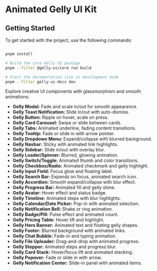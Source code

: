 # Animated Gelly UI Kit

## Getting Started
To get started with the project, use the following commands:

```bash

pnpm install

# Build the core Gelly UI package
pnpm --filter @gelly-ui/core run build

# Start the documentation site in development mode
pnpm --filter gelly-ui-docs dev
```

Explore creative UI components with glassmorphism and smooth animations:

- **Gelly Modal:** Fade and scale in/out for smooth appearance.
- **Gelly Toast Notification:** Slide in/out with auto-dismiss.
- **Gelly Button:** Ripple on hover, scale on press.
- **Gelly Card Carousel:** Swipe or slide between cards.
- **Gelly Tabs:** Animated underline, fading content transitions.
- **Gelly Tooltip:** Fade or slide in with arrow pointer.
- **Gelly Dropdown Menu:** Expand/collapse with blurred background.
- **Gelly Navbar:** Sticky with animated link highlights.
- **Gelly Sidebar:** Slide in/out with overlay blur.
- **Gelly Loader/Spinner:** Blurred, glowing animation.
- **Gelly Switch/Toggle:** Animated thumb and color transitions.
- **Gelly Checkbox/Radio:** Animated checkmark and gelly highlight.
- **Gelly Input Field:** Focus glow and floating label.
- **Gelly Search Bar:** Expands on focus, animated search icon.
- **Gelly Accordion:** Smooth expand/collapse with blur effect.
- **Gelly Progress Bar:** Animated fill and gelly shine.
- **Gelly Avatar:** Hover effect and status badge.
- **Gelly Timeline:** Animated steps with blur highlights.
- **Gelly Calendar/Date Picker:** Pop-in with animated selection.
- **Gelly Notification Bell:** Shake or ring animation.
- **Gelly Badge/Pill:** Pulse effect and animated count.
- **Gelly Pricing Table:** Hover lift and highlight.
- **Gelly Hero Banner:** Animated text and floating gelly shapes.
- **Gelly Footer:** Blurred background with animated links.
- **Gelly Chat Bubble:** Fade-in and typing animation.
- **Gelly File Uploader:** Drag-and-drop with animated progress.
- **Gelly Stepper:** Animated steps and progress blur.
- **Gelly Card Stack:** Hover/focus lift and animated stacking.
- **Gelly Popover:** Fade or slide in with arrow.
- **Gelly Notification Center:** Slide-in panel with animated items.




